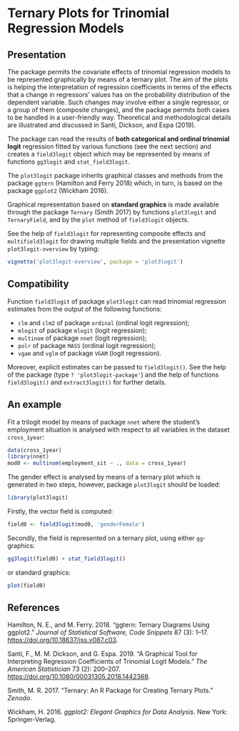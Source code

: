 
<!-- README.md is generated from README.Rmd. Please edit that file -->

# Ternary Plots for Trinomial Regression Models

## Presentation

The package permits the covariate effects of trinomial regression models
to be represented graphically by means of a ternary plot. The aim of the
plots is helping the interpretation of regression coefficients in terms
of the effects that a change in regressors’ values has on the
probability distribution of the dependent variable. Such changes may
involve either a single regressor, or a group of them (composite
changes), and the package permits both cases to be handled in a
user-friendly way. Theoretical and methodological details are
illustrated and discussed in Santi, Dickson, and Espa (2019).

The package can read the results of **both categorical and ordinal
trinomial logit** regression fitted by various functions (see the next
section) and creates a `field3logit` object which may be represented by
means of functions `gg3logit` and `stat_field3logit`.

The `plot3logit` package inherits graphical classes and methods from the
package `ggtern` (Hamilton and Ferry 2018) which, in turn, is based on
the package `ggplot2` (Wickham 2016).

Graphical representation based on **standard graphics** is made
available through the package `Ternary` (Smith 2017) by functions
`plot3logit` and `TernaryField`, and by the `plot` method of
`field3logit` objects.

See the help of `field3logit` for representing composite effects and
`multifield3logit` for drawing multiple fields and the presentation
vignette `plot3logit-overview` by typing:

``` r
vignette('plot3logit-overview', package = 'plot3logit')
```

## Compatibility

Function `field3logit` of package `plot3logit` can read trinomial
regression estimates from the output of the following functions:

  - `clm` and `clm2` of package `ordinal` (ordinal logit regression);
  - `mlogit` of package `mlogit` (logit regression);
  - `multinom` of package `nnet` (logit regression);
  - `polr` of package `MASS` (ordinal logit regression);
  - `vgam` and `vglm` of package `VGAM` (logit regression).

Moreover, explicit estimates can be passed to `field3logit()`. See the
help of the package (type `? 'plot3logit-package'`) and the help of
functions `field3logit()` and `extract3logit()` for further details.

## An example

Fit a trilogit model by means of package `nnet` where the student’s
employment situation is analysed with respect to all variables in the
dataset `cross_1year`:

``` r
data(cross_1year)
library(nnet)
mod0 <- multinom(employment_sit ~ ., data = cross_1year)
```

The gender effect is analysed by means of a ternary plot which is
generated in two steps, however, package `plot3logit` should be loaded:

``` r
library(plot3logit)
```

Firstly, the vector field is computed:

``` r
field0 <- field3logit(mod0, 'genderFemale')
```

Secondly, the field is represented on a ternary plot, using either
`gg`-graphics:

``` r
gg3logit(field0) + stat_field3logit()
```

or standard graphics:

``` r
plot(field0)
```

## References

<div id="refs" class="references">

<div id="ref-hamilton2018">

Hamilton, N. E., and M. Ferry. 2018. “ggtern: Ternary Diagrams Using
ggplot2.” *Journal of Statistical Software, Code Snippets* 87 (3): 1–17.
<https://doi.org/10.18637/jss.v087.c03>.

</div>

<div id="ref-santi2019">

Santi, F., M. M. Dickson, and G. Espa. 2019. “A Graphical Tool for
Interpreting Regression Coefficients of Trinomial Logit Models.” *The
American Statistician* 73 (2): 200–207.
<https://doi.org/10.1080/00031305.2018.1442368>.

</div>

<div id="ref-smith2017">

Smith, M. R. 2017. “Ternary: An R Package for Creating Ternary Plots.”
*Zenodo*.

</div>

<div id="ref-wickham2016a">

Wickham, H. 2016. *ggplot2: Elegant Graphics for Data Analysis*. New
York: Springer-Verlag.

</div>

</div>
